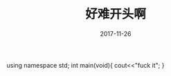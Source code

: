 ﻿---
layout: post
title: 好难开头啊
date: 2017-11-26
categories: blog
tags: [programming,c++]
description: 
---
<iostream>
using namespace std;
int main(void){
    cout<<"fuck it";
}










